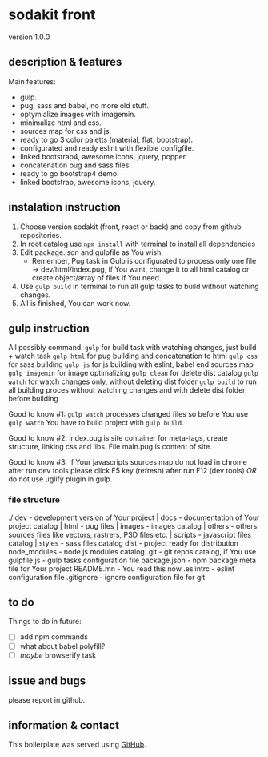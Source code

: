 # sodakit front
version 1.0.0

## description & features
Main features:
- gulp.
- pug, sass and babel, no more old stuff.
- optymialize images with imagemin.
- minimalize html and css.
- sources map for css and js.
- ready to go 3 color paletts (material, flat, bootstrap).
- configurated and ready eslint with flexible configfile.
- linked bootstrap4, awesome icons, jquery, popper.
- concatenation pug and sass files.
- ready to go bootstrap4 demo.
- linked bootstrap, awesome icons, jquery.

## instalation instruction
1. Choose version sodakit (front, react or back) and copy from github repositories.
2. In root catalog use `npm install` with terminal to install all dependencies
3. Edit package.json and gulpfile as You wish.
   - Remember, Pug task in Gulp is configurated to process only one file -> dev/html/index.pug, if You want, change it to all html catalog or create object/array of files if You need.
4. Use `gulp build` in terminal to run all gulp tasks to build without watching changes.
5. All is finished, You can work now.

## gulp instruction
All possibly command:
`gulp` for build task with watching changes, just build + watch task
`gulp html` for pug building and concatenation to html
`gulp css` for sass building
`gulp js` for js building with eslint, babel end sources map
`gulp imagemin` for image optimalizing
`gulp clean` for delete dist catalog
`gulp watch` for watch changes only, without deleting dist folder
`gulp build` to run all building proces without watching changes and with delete dist folder before building

Good to know #1: `gulp watch` processes changed files so before You use `gulp watch` You have to build project with `gulp build`.

Good to know #2: index.pug is site container for meta-tags, create structure, linking css and libs. File main.pug is content of site.

Good to know #3: If Your javascripts sources map do not load in chrome after run dev tools please click F5 key (refresh) after run F12 (dev tools) *OR* do not use uglify plugin in gulp.

### file structure
./
  dev - development version of Your project
  |  docs - documentation of Your project catalog
  |  html - pug files
  |  images - images catalog
  |  others - others sources files like vectors, rastrers, PSD files etc.
  |  scripts - javascript files catalog
  |  styles - sass files catalog
  dist - project ready for distribution
  node_modules - node.js modules catalog
  .git - git repos catalog, if You use
  gulpfile.js - gulp tasks configuration file
  package.json - npm package meta file for Your project
  README.mn - You read this now
  .eslintrc - eslint configuration file
  .gitignore - ignore configuration file for git

## to do
Things to do in future:
- [ ] add npm commands
- [ ] what about babel polyfill?
- [ ] *maybe* browserify task

## issue and bugs
please report in github.

## information & contact
This boilerplate was served using [GitHub](https://github.com/).
